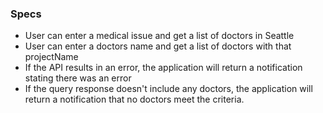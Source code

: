 ### Specs
* User can enter a medical issue and get a list of doctors in Seattle
* User can enter a doctors name and get a list of doctors with that projectName
* If the API results in an error, the application will return a notification stating there was an error
* If the query response doesn't include any doctors, the application will return a notification that no doctors meet the criteria.
